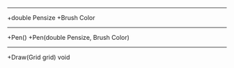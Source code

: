 ----
+double Pensize
+Brush Color

---
+Pen()
+Pen(double Pensize, Brush Color)

---
+Draw(Grid grid) void
